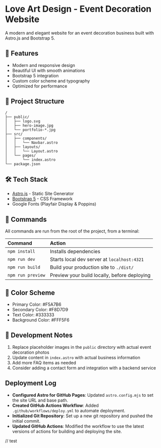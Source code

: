 # Love Art Design - Event Decoration Website

A modern and elegant website for an event decoration business built with Astro.js and Bootstrap 5.

## 🎨 Features

- Modern and responsive design
- Beautiful UI with smooth animations
- Bootstrap 5 integration
- Custom color scheme and typography
- Optimized for performance

## 🚀 Project Structure

```text
/
├── public/
│   ├── logo.svg
│   ├── hero-image.jpg
│   └── portfolio-*.jpg
├── src/
│   ├── components/
│   │   └── Navbar.astro
│   ├── layouts/
│   │   └── Layout.astro
│   └── pages/
│       └── index.astro
└── package.json
```

## 🛠️ Tech Stack

- [Astro.js](https://astro.build) - Static Site Generator
- [Bootstrap 5](https://getbootstrap.com) - CSS Framework
- Google Fonts (Playfair Display & Poppins)

## 🧞 Commands

All commands are run from the root of the project, from a terminal:

| Command                   | Action                                           |
| :------------------------ | :----------------------------------------------- |
| `npm install`             | Installs dependencies                            |
| `npm run dev`             | Starts local dev server at `localhost:4321`      |
| `npm run build`           | Build your production site to `./dist/`          |
| `npm run preview`         | Preview your build locally, before deploying     |

## 🎨 Color Scheme

- Primary Color: #F5A7B6
- Secondary Color: #F8D7D9
- Text Color: #333333
- Background Color: #FFF5F6

## 📝 Development Notes

1. Replace placeholder images in the `public` directory with actual event decoration photos
2. Update content in `index.astro` with actual business information
3. Add more FAQ items as needed
4. Consider adding a contact form and integration with a backend service

## Deployment Log

- **Configured Astro for GitHub Pages**: Updated `astro.config.mjs` to set the site URL and base path.
- **Created GitHub Actions Workflow**: Added `.github/workflows/deploy.yml` to automate deployment.
- **Initialized Git Repository**: Set up a new git repository and pushed the initial commit.
- **Updated GitHub Actions**: Modified the workflow to use the latest versions of actions for building and deploying the site.

// test